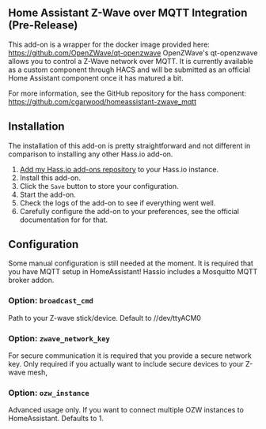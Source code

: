 ## Home Assistant Z-Wave over MQTT Integration (Pre-Release)


This add-on is a wrapper for the docker image provided here: https://github.com/OpenZWave/qt-openzwave
OpenZWave's qt-openzwave allows you to control a Z-Wave network over MQTT. It is currently available as a custom component through HACS and will be submitted as an official Home Assistant component once it has matured a bit.

For more information, see the GitHub repository for the hass component:
https://github.com/cgarwood/homeassistant-zwave_mqtt



## Installation

The installation of this add-on is pretty straightforward and not different in
comparison to installing any other Hass.io add-on.

1. [Add my Hass.io add-ons repository][repository] to your Hass.io instance.
1. Install this add-on.
1. Click the `Save` button to store your configuration.
1. Start the add-on.
1. Check the logs of the add-on to see if everything went well.
1. Carefully configure the add-on to your preferences, see the official documentation for for that.


## Configuration

Some manual configuration is still needed at the moment.
It is required that you have MQTT setup in HomeAssistant! Hassio includes a Mosquitto MQTT broker addon.

### Option: `broadcast_cmd`

Path to your Z-wave stick/device. Default to //dev/ttyACM0

### Option: `zwave_network_key`

For secure communication it is required that you provide a secure network key.
Only required if you actually want to include secure devices to your Z-wave mesh,

### Option: `ozw_instance`

Advanced usage only. If you want to connect multiple OZW instances to HomeAssistant.
Defaults to 1.


[repository]: https://github.com/marcelveldt/hassio-addons-repo
